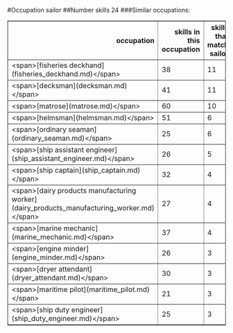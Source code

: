 #Occupation sailor
##Number skills 24
###Similar occupations:
<table border="1" class="dataframe">
  <thead>
    <tr style="text-align: right;">
      <th>occupation</th>
      <th>skills in this occupation</th>
      <th>skills that match sailor</th>
      <th>percentage match with sailor</th>
      <th>skills not in sailor</th>
    </tr>
  </thead>
  <tbody>
    <tr>
      <td>&lt;span&gt;[fisheries deckhand](fisheries_deckhand.md)&lt;/span&gt;</td>
      <td>38</td>
      <td>11</td>
      <td>0.458333</td>
      <td>27</td>
    </tr>
    <tr>
      <td>&lt;span&gt;[decksman](decksman.md)&lt;/span&gt;</td>
      <td>41</td>
      <td>11</td>
      <td>0.458333</td>
      <td>30</td>
    </tr>
    <tr>
      <td>&lt;span&gt;[matrose](matrose.md)&lt;/span&gt;</td>
      <td>60</td>
      <td>10</td>
      <td>0.416667</td>
      <td>50</td>
    </tr>
    <tr>
      <td>&lt;span&gt;[helmsman](helmsman.md)&lt;/span&gt;</td>
      <td>51</td>
      <td>6</td>
      <td>0.250000</td>
      <td>45</td>
    </tr>
    <tr>
      <td>&lt;span&gt;[ordinary seaman](ordinary_seaman.md)&lt;/span&gt;</td>
      <td>25</td>
      <td>6</td>
      <td>0.250000</td>
      <td>19</td>
    </tr>
    <tr>
      <td>&lt;span&gt;[ship assistant engineer](ship_assistant_engineer.md)&lt;/span&gt;</td>
      <td>26</td>
      <td>5</td>
      <td>0.208333</td>
      <td>21</td>
    </tr>
    <tr>
      <td>&lt;span&gt;[ship captain](ship_captain.md)&lt;/span&gt;</td>
      <td>32</td>
      <td>4</td>
      <td>0.166667</td>
      <td>28</td>
    </tr>
    <tr>
      <td>&lt;span&gt;[dairy products manufacturing worker](dairy_products_manufacturing_worker.md)&lt;/span&gt;</td>
      <td>27</td>
      <td>4</td>
      <td>0.166667</td>
      <td>23</td>
    </tr>
    <tr>
      <td>&lt;span&gt;[marine mechanic](marine_mechanic.md)&lt;/span&gt;</td>
      <td>37</td>
      <td>4</td>
      <td>0.166667</td>
      <td>33</td>
    </tr>
    <tr>
      <td>&lt;span&gt;[engine minder](engine_minder.md)&lt;/span&gt;</td>
      <td>26</td>
      <td>3</td>
      <td>0.125000</td>
      <td>23</td>
    </tr>
    <tr>
      <td>&lt;span&gt;[dryer attendant](dryer_attendant.md)&lt;/span&gt;</td>
      <td>30</td>
      <td>3</td>
      <td>0.125000</td>
      <td>27</td>
    </tr>
    <tr>
      <td>&lt;span&gt;[maritime pilot](maritime_pilot.md)&lt;/span&gt;</td>
      <td>21</td>
      <td>3</td>
      <td>0.125000</td>
      <td>18</td>
    </tr>
    <tr>
      <td>&lt;span&gt;[ship duty engineer](ship_duty_engineer.md)&lt;/span&gt;</td>
      <td>25</td>
      <td>3</td>
      <td>0.125000</td>
      <td>22</td>
    </tr>
  </tbody>
</table>
